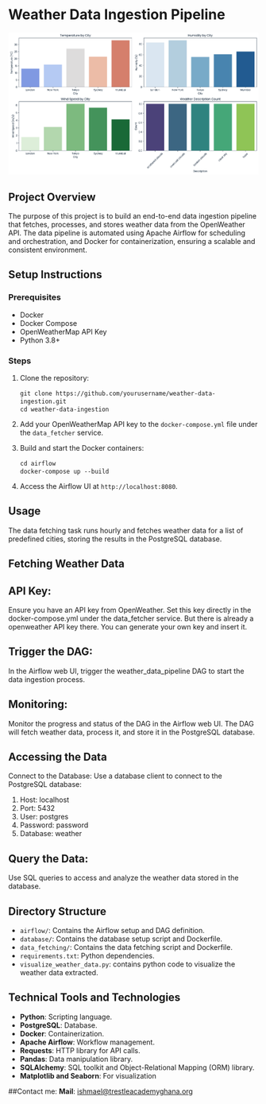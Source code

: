 # Weather Data Ingestion Pipeline
![weather data visuls](https://github.com/ABAYA12/weather-data-ingestion-pipeline/blob/main/image.png)

## Project Overview
The purpose of this project is to build an end-to-end data ingestion pipeline that fetches, processes, and stores weather data from the OpenWeather API. The data pipeline is automated using Apache Airflow for scheduling and orchestration, and Docker for containerization, ensuring a scalable and consistent environment.


## Setup Instructions

### Prerequisites
- Docker
- Docker Compose
- OpenWeatherMap API Key
- Python 3.8+

### Steps
1. Clone the repository:
    ```
    git clone https://github.com/yourusername/weather-data-ingestion.git
    cd weather-data-ingestion
    ```

2. Add your OpenWeatherMap API key to the `docker-compose.yml` file under the `data_fetcher` service.

3. Build and start the Docker containers:
    ```
    cd airflow
    docker-compose up --build
    ```

4. Access the Airflow UI at `http://localhost:8080`.

## Usage
The data fetching task runs hourly and fetches weather data for a list of predefined cities, storing the results in the PostgreSQL database.

## Fetching Weather Data
## API Key:
Ensure you have an API key from OpenWeather. Set this key directly in the docker-compose.yml under the data_fetcher service. But there is already a openweather API key there. You can generate your own key and insert it.

## Trigger the DAG:
In the Airflow web UI, trigger the weather_data_pipeline DAG to start the data ingestion process.

## Monitoring:
Monitor the progress and status of the DAG in the Airflow web UI. The DAG will fetch weather data, process it, and store it in the PostgreSQL database.

##  Accessing the Data
Connect to the Database:
Use a database client to connect to the PostgreSQL database:

1. Host: localhost
2. Port: 5432
3. User: postgres
4. Password: password
5. Database: weather

## Query the Data:
 Use SQL queries to access and analyze the weather data stored in the database.

## Directory Structure
- `airflow/`: Contains the Airflow setup and DAG definition.
- `database/`: Contains the database setup script and Dockerfile.
- `data_fetching/`: Contains the data fetching script and Dockerfile.
- `requirements.txt`: Python dependencies.
- `visualize_weather_data.py`: contains python code to visualize the weather data extracted.

## Technical Tools and Technologies
- **Python**: Scripting language.
- **PostgreSQL**: Database.
- **Docker**: Containerization.
- **Apache Airflow**: Workflow management.
- **Requests**: HTTP library for API calls.
- **Pandas**: Data manipulation library.
- **SQLAlchemy**: SQL toolkit and Object-Relational Mapping (ORM) library.
- **Matplotlib and Seaborn**: For visualization

##Contact me:
**Mail**: ishmael@trestleacademyghana.org